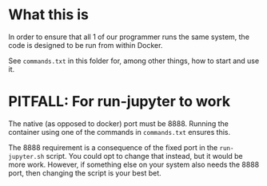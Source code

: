 # What this is

In order to ensure that all 1 of our programmer runs the same system,
the code is designed to be run from within Docker.

See `commands.txt` in this folder for, among other things,
how to start and use it.

# PITFALL: For run-jupyter to work

The native (as opposed to docker) port must be 8888.
Running the container using one of the commands in `commands.txt` ensures this.

The 8888 requirement is a consequence of the fixed port in the `run-jupyter.sh` script.
You could opt to change that instead, but it would be more work.
However, if something else on your system also needs the 8888 port,
then changing the script is your best bet.
